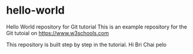 # hello-world
Hello World repository for Git tutorial
This is an example repository for the Git tutoial on https://www.w3schools.com

This repository is built step by step in the tutorial.
Hi Bri Chai pelo
